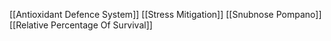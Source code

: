 [[Antioxidant Defence System]]
[[Stress Mitigation]]
[[Snubnose Pompano]]
[[Relative Percentage Of Survival]]
